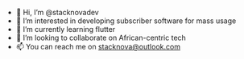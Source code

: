 - 👋 Hi, I’m @stacknovadev
- 👀 I’m interested in developing subscriber software for mass usage
- 🌱 I’m currently learning flutter
- 💞️ I’m looking to collaborate on African-centric tech
- 📫 You can reach me on stacknova@outlook.com

<!---
stacknovadev/stacknovadev is a ✨ special ✨ repository because its `README.md` (this file) appears on your GitHub profile.
You can click the Preview link to take a look at your changes.
--->
